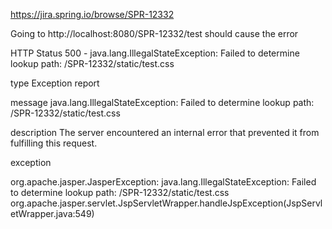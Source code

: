 https://jira.spring.io/browse/SPR-12332

Going to http://localhost:8080/SPR-12332/test should cause the error

HTTP Status 500 - java.lang.IllegalStateException: Failed to determine lookup path: /SPR-12332/static/test.css

type Exception report

message java.lang.IllegalStateException: Failed to determine lookup path: /SPR-12332/static/test.css

description The server encountered an internal error that prevented it from fulfilling this request.

exception

org.apache.jasper.JasperException: java.lang.IllegalStateException: Failed to determine lookup path: /SPR-12332/static/test.css
	org.apache.jasper.servlet.JspServletWrapper.handleJspException(JspServletWrapper.java:549)
